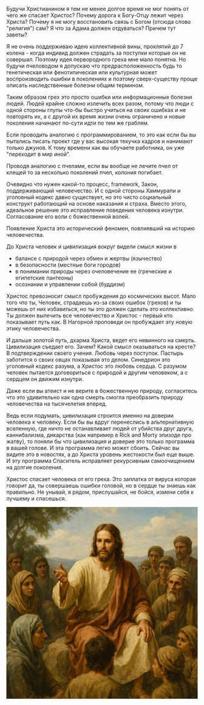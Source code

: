 Будучи Христианином я тем не менее долгое время не мог понять от чего же спасает Христос? Почему дорога к Богу-Отцу лежит через Христа? Почему я не могу восстановить связь с Богом (отсюда слово "религия") сам? Я что за Адама должен отдуваться? Причем тут заветы?

Я не очень поддерживаю идею коллективной вины, проклятий до 7 колена - когда индивид должен страдать за поступки которые он не совершал. Поэтому идея первородного греха мне мало понятна. Но будучи пчеловодом я допускаю что предрасположенность будь то генетическая или фенотипическая или культурная может воспроизводить ошибки в поколениях и поэтому сверх-существу проще описать наследственные болезни общим термином.

Таким образом грех это просто ошибки или информационные болезни людей. Людей крайне сложно излечить всех разом, потому что люди с одной стороны глупы что-бы быстро учиться на своих ошибках и не повторять их, а с другой их время жизни очень ограничено и новые поколения начинают по-сути идти по тем же граблям.

Если проводить аналогию с программированием, то это как если бы вы пытались писать проект где у вас высокая текучка кадров и нанимают только джунов. К тому времени как вы обучаете работника, он уже "переходит в мир иной". 

Проводя аналогию с пчелами, если вы вообще не лечите пчел от клещей то за несколько поколений пчел, колония погибает.

Очевидно что нужен какой-то процесс, framework, Закон, поддерживающий человечество. И с одной стороны Хаммурапи и уголовный кодекс давно существует, но это чисто социальный конструкт работающий на основе наказания и страха. Вместо этого, идеальное решение это исправление поведения человека изнутри. Согласование его воли с божественной волей.

Появление Христа это исторический феномен, повлиявший на историю человечества. 

До Христа человек и цивилизация вокруг видели смысл жизни в 
- балансе с природой через обмен и жертвы (язычество)
- в безопасности (местные боги городов)
- в понимании природы через очеловечение ее (греческие и египетские пантеоны)
- осознании и управлении собой (буддизм)

Христос превозносит смысл пробуждения до космических высот. Мало того что ты, Человек, страдаешь из-за своих ошибок (грехов) и ты можешь от них избавиться, но ты это должен сделать это коллективно. Ты должен вылечить все человечество и Христос - первый кто показывает путь как. В Нагорной проповеди он пробуждает эту новую этику человечества.

И дальше золотой путь, дхарма Христа, ведет его невинного на смерть. Цивилизация съедает его. Зачем? Какой смысл оказываться на кресте? В подтверждении своего учения. Любовь через поступок. Пастырь заботится о своих овцах показывая это делом. Синедрион это уголовный кодекс разума, а Христос это любовь сердца. С разумом человек пытается договориться с природой и другим человеком, а с сердцем он движим изнутри.

Даже если вы атеист  и не верите в божественную природу, согласитесь что это удивительно как одна смерть смогла преобразить природу человечества на тысячелетия вперед. 

Ведь если подумать, цивилизация строится именно на доверии человека к человеку. Если бы вы вдруг перенеслись в альтернативную вселенную, где ничто не останавливает людей от убийства друг друга, каннибализма, дикарства (как например в Rick and Morty эпизоде про жатву), то поняли бы что цивилизация и доверие это только программа в вашей голове. И эта программа легко может сбоить. Сейчас вы видите это в новостях, а до Христа уровень жестокости был еще выше. И эту программа Спаситель исправляет рекурсивным самоочищением на долгие поколения.

Христос спасает человека от его греха. Это заплатка от вируса которая говорит да, ты совершаешь ошибки головой, но в сердце ты знаешь как правильно. Не унывай, я рядом, прислушайся, не бойся, измени себя к лучшему и спасешься.

![](img/b45674e7-588b-400b-b481-a19478c28847.png)